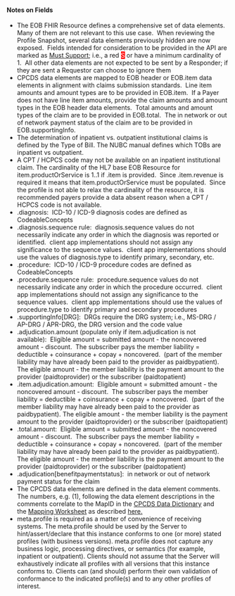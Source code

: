 <h4>Notes on Fields</h4>
<ul>
<li>The EOB FHIR Resource defines a comprehensive set of data elements.&nbsp; Many of them are not relevant to this use case.&nbsp; When reviewing the Profile Snapshot, several data elements previously hidden are now exposed.&nbsp; Fields intended for consideration to be provided in the API are marked as <a href="Conformance_Requirements.html#must-support">Must Support</a>; i.e., a red <span style="color: #ffffff; background-color: #ff0000;">S</span> or have a minimum cardinality of 1.&nbsp; All other data elements are not expected to be sent by a Responder; if they are sent a Requestor can choose to ignore them</li>
<li>CPCDS data elements are mapped to EOB header or EOB.item data elements in alignment with claims submission standards.&nbsp; Line item amounts and amount types are to be provided in EOB.item.&nbsp; If a Payer does not have line item amounts, provide the claim amounts and amount types in the EOB header data elements.&nbsp; Total amounts and amount types of the claim are to be provided in EOB.total.&nbsp; The in network or out of network payment status of the claim are to be provided in EOB.supportingInfo.</li>
<li>The determination of inpatient vs. outpatient institutional claims is defined by the Type of Bill. The NUBC manual defines which TOBs are inpatient vs outpatient.</li>
<li>A CPT / HCPCS code may not be available on an inpatient institutional claim. The cardinality of the HL7 base EOB Resource for item.productOrService is 1..1 if .item is provided.&nbsp; Since .item.revenue is required it means that item.productOrService must be populated.&nbsp; Since the profile is not able to relax the cardinality of the resource, it is recommended payers provide a data absent reason when a CPT / HCPCS code is not available.</li>
<li>.diagnosis:&nbsp; ICD-10 / ICD-9 diagnosis codes are defined as CodeableConcepts</li>
<li>.diagnosis.sequence rule:&nbsp; diagnosis.sequence values do not necessarily indicate any order in which the diagnosis was reported or identified.&nbsp; client app implementations should not assign any significance to the sequence values.&nbsp; client app implementations should use the values of diagnosis.type to identify primary, secondary, etc.&nbsp;</li>
<li>.procedure:&nbsp; ICD-10 / ICD-9 procedure codes are defined as CodeableConcepts</li>
<li>.procedure.sequence rule:&nbsp; procedure.sequence values do not necessarily indicate any order in which the procedure occurred.&nbsp; client app implementations should not assign any significance to the sequence values.&nbsp; client app implementations should use the values of procedure.type to identify primary and secondary procedures</li>
<li>.supportingInfo[DRG]:&nbsp; DRGs require the DRG system; i.e., MS-DRG / AP-DRG / APR-DRG, the DRG version and the code value</li>
<li>.adjudication.amount (populate only if item.adjudication is not available):&nbsp; Eligible amount = submitted amount - the noncovered amount - discount.&nbsp; The subscriber pays the member liability = deductible + coinsurance + copay + noncovered.&nbsp; (part of the member liability may have already been paid to the provider as paidbypatient). The eligible amount - the member liability is the payment amount to the provider (paidtoprovider) or the subscriber (paidtopatient)</li>
<li>.item.adjudication.amount: &nbsp;Eligible amount = submitted amount - the noncovered amount - discount.&nbsp; The subscriber pays the member liability = deductible + coinsurance + copay + noncovered.&nbsp; (part of the member liability may have already been paid to the provider as paidbypatient). The eligible amount - the member liability is the payment amount to the provider (paidtoprovider) or the subscriber (paidtopatient)</li>
<li>.total.amount:&nbsp; Eligible amount = submitted amount - the noncovered amount - discount.&nbsp; The subscriber pays the member liability = deductible + coinsurance + copay + noncovered.&nbsp; (part of the member liability may have already been paid to the provider as paidbypatient). The eligible amount - the member liability is the payment amount to the provider (paidtoprovider) or the subscriber (paidtopatient)</li>
<li>.adjudication[benefitpaymentstatus]:&nbsp; in network or out of network payment status for the claim</li>
<li>The CPCDS data elements are defined in the data element comments.&nbsp; The numbers, e.g. (1), following the data element descriptions in the comments correlate to the MapID in the&nbsp;<a href="CPCDSDataDictionary.docx" >CPCDS Data Dictionary</a>&nbsp;and the&nbsp;<a href="CPCDStoFHIRProfilesMapping.xlsx">Mapping Worksheet</a>&nbsp;as described&nbsp;<a href="Common_Payer_Consumer_Data_Set.html">here.</a></li>
<li>meta.profile is required as a matter of convenience of receiving systems. The meta.profile should be used by the Server to hint/assert/declare that this instance conforms to one (or more) stated profiles (with business versions). meta.profile does not capture any business logic, processing directives, or semantics (for example, inpatient or outpatient). Clients should not assume that the Server will exhaustively indicate all profiles with all versions that this instance conforms to. Clients can (and should) perform their own validation of conformance to the indicated profile(s) and to any other profiles of interest.</li>
</ul>